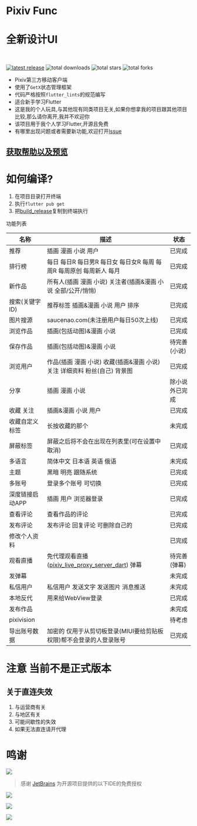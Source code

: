 # Pixiv Func

# 全新设计UI

<br/>

[![latest release](https://img.shields.io/github/release/xiao-cao-x/pixiv_func_mobile?label=latest%20release)](https://github.com/xiao-cao-x/pixiv_func_mobile/releases/latest)
![total downloads](https://img.shields.io/github/downloads/xiao-cao-x/pixiv_func_mobile/total.svg?label=total%20downloads)
![total stars](https://img.shields.io/github/stars/xiao-cao-x/pixiv_func_mobile?label=total%20stars)
![total forks](https://img.shields.io/github/forks/xiao-cao-x/pixiv_func_mobile?label=total%20forks)

- Pixiv第三方移动客户端
- 使用了`GetX`状态管理框架
- 代码严格按照`flutter_lints`的规范编写
- 适合新手学习Flutter
- 这是我的个人玩具,与其他现有同类项目无关,如果你想拿我的项目跟其他项目比较,那么请你离开,我并不欢迎你
- 该项目用于我个人学习Flutter,开源且免费
- 有哪里出现问题或者需要新功能,欢迎打开[Issue](https://github.com/git-xiaocao/pixiv_func_mobile/issues/new)

## [获取帮助以及预览](https://pixiv.xiaocao.moe/#/pixiv-func/mobile)

# 如何编译?

1. 在项目目录打开终端
2. 执行`flutter pub get`
3. 把[build_release](./build_release)复制到终端执行

功能列表

| 名称         | 描述                                                                                                      | 状态        |
|------------|---------------------------------------------------------------------------------------------------------|-----------|
| 推荐         | 插画 漫画 小说 用户                                                                                             | 已完成       |
| 排行榜        | 每日 每日R 每日男R 每日女 每日女R 每周 每周R 每周原创 每周新人 每月                                                                | 已完成       |
| 新作品        | 所有人(插画 漫画 小说) 关注者(插画&漫画 小说 全部/公开/悄悄)                                                                    | 已完成       |
| 搜索(关键字 ID) | 推荐标签 插画&漫画 小说 用户 排序                                                                                     | 已完成       |
| 图片搜源       | saucenao.com(未注册用户每日50次上线)                                                                              | 已完成       |
| 浏览作品       | 插画(包括动图)&漫画 小说                                                                                          | 已完成       |
| 保存作品       | 插画(包括动图)&漫画 小说                                                                                          | 待完善(小说)   |
| 浏览用户       | 作品(插画 漫画 小说) 收藏(插画&漫画 小说) 关注 详细资料 粉丝(自己) 背景图                                                            | 已完成       |
| 分享         | 插画 漫画 小说                                                                                                | 除小说外已完成   |
| 收藏 关注      | 插画&漫画 小说 用户                                                                                             | 已完成       |
| 收藏自定义标签    | 长按收藏的那个                                                                                                 | 未完成       |
| 屏蔽标签       | 屏蔽之后将不会在出现在列表里(可在设置中取消)                                                                                 | 已完成       |
| 多语言        | 简体中文 日本语 英语 俄语                                                                                          | 未完成       |
| 主题         | 黑暗 明亮 跟随系统                                                                                              | 已完成       |
| 多账号        | 登录多个账号 可切换                                                                                              | 已完成       |
| 深度链接启动APP  | 插画 用户 浏览器登录                                                                                             | 已完成       |
| 查看评论       | 查看作品的评论                                                                                                 | 已完成       |
| 发布评论       | 发布评论 回复评论 可删除自己的                                                                                        | 已完成 |
| 修改个人资料     |                                                                                                         | 已完成       |
| 观看直播       | 免代理观看直播([pixiv_live_proxy_server_dart](https://github.com/git-xiaocao/pixiv_live_proxy_server_dart)) 弹幕 | 待完善(弹幕)   |
| 发弹幕        |                                                                                                         | 未完成       |
| 私信用户       | 私信用户 发送文字 发送图片 消息推送                                                                                     | 未完成       |
| 本地反代       | 用来给WebView登录                                                                                            | 已完成       |
| 发布作品       |                                                                                                         | 未完成       |
| pixivision |                                                                                                         | 待考虑       |
| 导出账号数据     | 加密的 仅用于从剪切板登录(MIUI要给剪贴板权限)帮不会登录的人登录账号                                                                   | 已完成       |

# 注意 当前不是正式版本

## 关于直连失效

1. 与运营商有关
2. 与地区有关
3. 可能间歇性的失效
4. 如果无法直连请开代理

# 鸣谢

[![](https://resources.jetbrains.com/storage/products/company/brand/logos/jb_beam.svg)](https://www.jetbrains.com/?from=xiao-cao-x/pixiv_func_mobile)

> 感谢 [JetBrains](https://www.jetbrains.com/?from=xiao-cao-x/pixiv_func_mobile) 为开源项目提供的以下IDE的免费授权


[![](https://resources.jetbrains.com/storage/products/company/brand/logos/IntelliJ_IDEA.svg)](https://www.jetbrains.com/idea/?from=xiao-cao-x/pixiv_func_mobile)

[![](https://resources.jetbrains.com/storage/products/company/brand/logos/GoLand.svg)](https://www.jetbrains.com/go/?from=xiao-cao-x/pixiv_func_mobile)

[![](https://resources.jetbrains.com/storage/products/company/brand/logos/DataGrip.svg)](https://www.jetbrains.com/datagrip/?from=xiao-cao-x/pixiv_func_mobile)  



